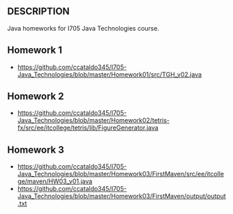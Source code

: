 DESCRIPTION
------------

Java homeworks for I705 Java Technologies course.


Homework 1
------------

- https://github.com/ccataldo345/I705-Java_Technologies/blob/master/Homework01/src/TGH_v02.java


Homework 2
------------

- https://github.com/ccataldo345/I705-Java_Technologies/blob/master/Homework02/tetris-fx/src/ee/itcollege/tetris/lib/FigureGenerator.java


Homework 3
------------

- https://github.com/ccataldo345/I705-Java_Technologies/blob/master/Homework03/FirstMaven/src/ee/itcollege/maven/HW03_v01.java
- https://github.com/ccataldo345/I705-Java_Technologies/blob/master/Homework03/FirstMaven/output/output.txt
